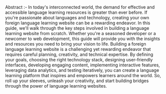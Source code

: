 Abstract :- In today's interconnected world, the demand for effective and accessible language learning resources is greater than ever before. If you're passionate about languages and technology, creating your own foreign language learning website can be a rewarding endeavor. In this guide, we'll walk through the key steps involved in building a language learning website from scratch. Whether you're a seasoned developer or a newcomer to web development, this guide will provide you with the insights and resources you need to bring your vision to life.
 Building a foreign language learning website is a challenging yet rewarding endeavor that requires careful planning, creativity, and technical expertise. By defining your goals, choosing the right technology stack, designing user-friendly interfaces, developing engaging content, implementing interactive features, leveraging data analytics, and testing iteratively, you can create a language learning platform that inspires and empowers learners around the world. So, roll up your sleeves, unleash your creativity, and start building bridges through the power of language learning websites.


